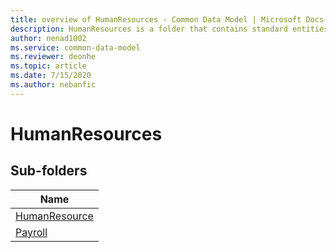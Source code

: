 ```yaml
---
title: overview of HumanResources - Common Data Model | Microsoft Docs
description: HumanResources is a folder that contains standard entities related to the Common Data Model.
author: nenad1002
ms.service: common-data-model
ms.reviewer: deonhe
ms.topic: article
ms.date: 7/15/2020
ms.author: nebanfic
---
```


# HumanResources


## Sub-folders

|Name|
|---|
|[HumanResource](HumanResource/overview.md)|
|[Payroll](Payroll/overview.md)|



